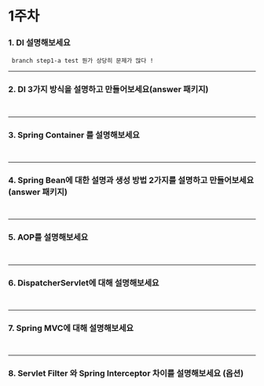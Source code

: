 # 1주차

### 1. DI 설명해보세요

~~~
 branch step1-a test 뭔가 상당히 문제가 많다 !
~~~

---

### 2. DI 3가지 방식을 설명하고 만들어보세요(answer 패키지)

~~~
 
~~~

---
### 3. Spring Container 를 설명해보세요

~~~
 
~~~

---

### 4. Spring Bean에 대한 설명과 생성 방법 2가지를 설명하고 만들어보세요(answer 패키지)

~~~
 
~~~

--- 

### 5. AOP를 설명해보세요

~~~
 
~~~

--- 

### 6. DispatcherServlet에 대해 설명해보세요

~~~
 
~~~

---

### 7. Spring MVC에 대해 설명해보세요

~~~
 
~~~

--- 


### 8. Servlet Filter 와 Spring Interceptor 차이를 설명해보세요 (옵션)

~~~

~~~

